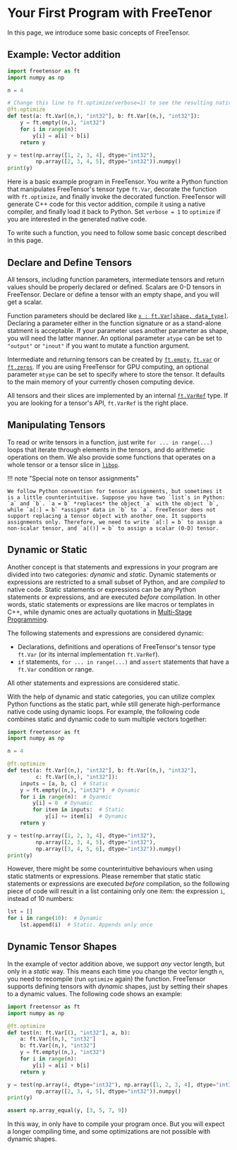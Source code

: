 # Your First Program with FreeTenor

In this page, we introduce some basic concepts of FreeTensor.

## Example: Vector addition

```python
import freetensor as ft
import numpy as np

n = 4

# Change this line to ft.optimize(verbose=1) to see the resulting native code
@ft.optimize
def test(a: ft.Var[(n,), "int32"], b: ft.Var[(n,), "int32"]):
    y = ft.empty((n,), "int32")
    for i in range(n):
        y[i] = a[i] + b[i]
    return y

y = test(np.array([1, 2, 3, 4], dtype="int32"),
         np.array([2, 3, 4, 5], dtype="int32")).numpy()
print(y)
```

Here is a basic example program in FreeTensor. You write a Python function that manipulates FreeTensor's tensor type `ft.Var`, decorate the function with `ft.optimize`, and finally invoke the decorated function. FreeTensor will generate C++ code for this vector addition, compile it using a native compiler, and finally load it back to Python. Set `verbose = 1` to `optimize` if you are interested in the generated native code.

To write such a function, you need to follow some basic concept described in this page.

## Declare and Define Tensors

All tensors, including function parameters, intermediate tensors and return values should be properly declared or defined. Scalars are 0-D tensors in FreeTensor. Declare or define a tensor with an empty shape, and you will get a scalar.

Function parameters should be declared like [`x : ft.Var[shape, data_type]`](../../api/#freetensor.core.transformer.Var). Declaring a parameter either in the function signature or as a stand-alone statment is acceptable. If your parameter uses another parameter as shape, you will need the latter manner. An optional parameter `atype` can be set to `"output"` or `"inout"` if you want to mutate a function argument.

Intermediate and returning tensors can be created by [`ft.empty`](../../api/#freetensor.core.transformer.empty), [`ft.var`](../../api/#freetensor.core.transformer.var) or [`ft.zeros`](../../api/#freetensor.libop.constant.zeros). If you are using FreeTensor for GPU computing, an optional parameter `mtype` can be set to specify where to store the tensor. It defaults to the main memory of your currently chosen computing device.

All tensors and their slices are implemented by an internal [`ft.VarRef`](../../api/#freetensor.core.expr.VarRef) type. If you are looking for a tensor's API, `ft.VarRef` is the right place.

## Manipulating Tensors

To read or write tensors in a function, just write `for ... in range(...)` loops that iterate through elements in the tensors, and do arithmetic operations on them. We also provide some functions that operates on a whole tensor or a tensor slice in [`libop`](../../api/#freetensor.libop).

!!! note "Special note on tensor assignments"

    We follow Python convention for tensor assignments, but sometimes it is a little counterintuitive. Suppose you have two `list`s in Python: `a` and `b`. `a = b` *replaces* the object `a` with the object `b`, while `a[:] = b` *assigns* data in `b` to `a`. FreeTensor does not support replacing a tensor object with another one. It supports assignments only. Therefore, we need to write `a[:] = b` to assign a non-scalar tensor, and `a[()] = b` to assign a scalar (0-D) tensor.

## Dynamic or Static

Another concept is that statements and expressions in your program are divided into two categories: *dynamic* and *static*. Dynamic statements or expressions are restricted to a small subset of Python, and are *compiled* to native code. Static statements or expressions can be any Python statements or expressions, and are executed *before* compilation. In other words, static statements or expressions are like macros or templates in C++, while dynamic ones are actually quotations in [Multi-Stage Programming](https://en.wikipedia.org/wiki/Multi-stage_programming).

The following statements and expressions are considered dynamic:

- Declarations, definitions and operations of FreeTensor's tensor type `ft.Var` (or its internal implementation `ft.VarRef`).
- `if` statements, `for ... in range(...)` and `assert` statements that have a `ft.Var` condition or range.

All other statements and expressions are considered static.

With the help of dynamic and static categories, you can utilize complex Python functions as the static part, while still generate high-performance native code using dynamic loops. For example, the following code combines static and dynamic code to sum multiple vectors together:

```python
import freetensor as ft
import numpy as np

n = 4

@ft.optimize
def test(a: ft.Var[(n,), "int32"], b: ft.Var[(n,), "int32"],
         c: ft.Var[(n,), "int32"]):
    inputs = [a, b, c]  # Static
    y = ft.empty((n,), "int32")  # Dynamic
    for i in range(n):  # Dyanmic
        y[i] = 0  # Dynamic
        for item in inputs:  # Static
            y[i] += item[i]  # Dynamic
    return y

y = test(np.array([1, 2, 3, 4], dtype="int32"),
         np.array([2, 3, 4, 5], dtype="int32"),
         np.array([3, 4, 5, 6], dtype="int32")).numpy()
print(y)
```

However, there might be some counterintuitive behaviours when using static statments or expressions. Please remember that static static statements or expressions are executed *before* compilation, so the following piece of code will result in a list containing only one item: the expression `i`, instead of 10 numbers:

```python
lst = []
for i in range(10):  # Dynamic
    lst.append(i)  # Static. Appends only once
```

## Dynamic Tensor Shapes

In the example of vector addition above, we support *any* vector length, but only in a *static* way. This means each time you change the vector length `n`, you need to recompile (run `optimize` again) the function. FreeTensor supports defining tensors with *dynamic* shapes, just by setting their shapes to a dynamic values. The following code shows an example:

```python
import freetensor as ft
import numpy as np

@ft.optimize
def test(n: ft.Var[(), "int32"], a, b):
    a: ft.Var[(n,), "int32"]
    b: ft.Var[(n,), "int32"]
    y = ft.empty((n,), "int32")
    for i in range(n):
        y[i] = a[i] + b[i]
    return y

y = test(np.array(4, dtype="int32"), np.array([1, 2, 3, 4], dtype="int32"),
         np.array([2, 3, 4, 5], dtype="int32")).numpy()
print(y)

assert np.array_equal(y, [3, 5, 7, 9])
```

In this way, in only have to compile your program once. But you will expect a longer compiling time, and some optimizations are not possible with dynamic shapes.
